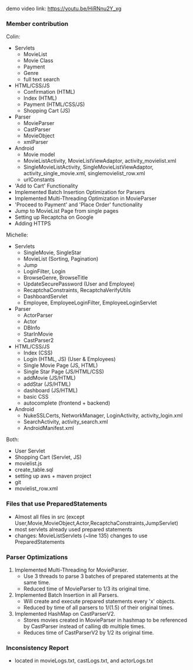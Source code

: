 demo video link: https://youtu.be/HiRNnu2Y_xg

### Member contribution

Colin:
- Servlets
  - MovieList
  - Movie Class
  - Payment
  - Genre
  - full text search
- HTML/CSS/JS
  - Confirmation (HTML)
  - Index (HTML)
  - Payment (HTML/CSS/JS)
  - Shopping Cart (JS)
- Parser
  - MovieParser
  - CastParser
  - MovieObject
  - xmlParser
- Android
  - Movie model
  - MovieListActivity, MovieListViewAdaptor, activity_movielist.xml
  - SingleMovieListActivity, SingleMovieListViewAdaptor, activity_single_movie.xml, singlemovielist_row.xml
  - urlConstants
- 'Add to Cart' Functionality
- Implemented Batch Insertion Optimization for Parsers
- Implemented Multi-Threading Optimization in MovieParser
- 'Proceed to Payment' and 'Place Order' functionality
- Jump to MovieList Page from single pages
- Setting up Recaptcha on Google
- Adding HTTPS

Michelle:
- Servlets
  - SingleMovie, SingleStar
  - MovieList (Sorting, Pagination)
  - Jump
  - LoginFilter, Login
  - BrowseGenre, BrowseTitle
  - UpdateSecurePassword (User and Employee)
  - RecaptchaConstraints, RecaptchaVerifyUtils
  - DashboardServlet
  - Employee, EmployeeLoginFilter, EmployeeLoginServlet
- Parser
  - ActorParser
  - Actor
  - DBInfo
  - StarInMovie
  - CastParser2
- HTML/CSS/JS
  - Index (CSS)
  - Login (HTML, JS) (User & Employees)
  - Single Movie Page (JS, HTML)
  - Single Star Page (JS/HTML/CSS)
  - addMovie (JS/HTML)
  - addStar (JS/HTML)
  - dashboard (JS/HTML)
  - basic CSS
  - autocomplete (frontend + backend)
- Android
  - NukeSSLCerts, NetworkManager, LoginActivity, activity_login.xml
  - SearchActivity, activity_search.xml
  - AndroidManifest.xml

Both:
- User Servlet
- Shopping Cart (Servlet, JS)
- movielist.js
- create_table.sql
- setting up aws + maven project
- git
- movielist_row.xml

### Files that use PreparedStatements
- Almost all files in src (except User,Movie,MovieObject,Actor,RecaptchaConstraints,JumpServlet)
- most servlets already used prepared statements 
- changes: MovieListServlets (~line 135) changes to use PreparedStatements

### Parser Optimizations
1. Implemented Multi-Threading for MovieParser.
   - Use 3 threads to parse 3 batches of prepared statements at the same time. 
   - Reduced time of MovieParser to 1/3 its original time.
2. Implemented Batch Insertion in all Parsers.
   - Will create and execute prepared statements every 'x' objects. 
   - Reduced by time of all parsers to 1/(1.5) of their original times.
3. Implemented HashMap on CastParserV2.
   - Stores movies created in MovieParser in hashmap to be referenced by CastParser instead of calling db multiple times.
   - Reduces time of CastParserV2 by 1/2 its original time.
  
### Inconsistency Report
- located in movieLogs.txt, castLogs.txt, and actorLogs.txt
